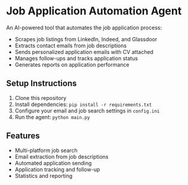# Job Application Automation Agent

An AI-powered tool that automates the job application process:

- Scrapes job listings from LinkedIn, Indeed, and Glassdoor
- Extracts contact emails from job descriptions
- Sends personalized application emails with CV attached
- Manages follow-ups and tracks application status
- Generates reports on application performance

## Setup Instructions

1. Clone this repository
2. Install dependencies: `pip install -r requirements.txt`
3. Configure your email and job search settings in `config.ini`
4. Run the agent: `python main.py`

## Features

- Multi-platform job search
- Email extraction from job descriptions
- Automated application sending
- Application tracking and follow-up
- Statistics and reporting
